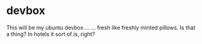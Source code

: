 # devbox
This will be my ubuntu devbox ... 
... fresh like freshly minted pillows. 
Is that a thing? In hotels it sort of is, right?
